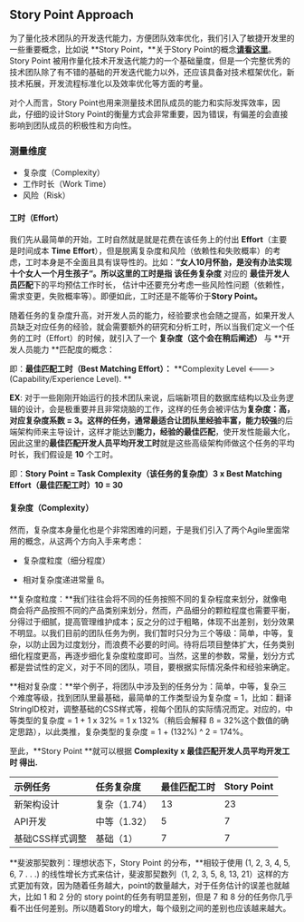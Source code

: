 ## Story Point Approach

为了量化技术团队的开发迭代能力，方便团队效率优化，我们引入了敏捷开发里的一些重要概念，比如说 **Story Point，**关于Story Point的概念[**请看这里**](https://agilefaq.wordpress.com/2007/11/13/what-is-a-story-point/)。Story Point 被用作量化技术开发迭代能力的一个基础量度，但是一个完整优秀的技术团队除了有不错的基础的开发迭代能力以外，还应该具备对技术框架优化，新技术拓展，开发流程标准化以及效率优化等方面的考量。

对个人而言，Story Point也用来测量技术团队成员的能力和实际发挥效率，因此，仔细的设计Story Point的衡量方式会非常重要，因为错误，有偏差的会直接影响到团队成员的积极性和方向性。

### 测量维度

* 复杂度（Complexity）
* 工作时长（Work Time）
* 风险（Risk）

#### 工时（Effort）

我们先从最简单的开始，工时自然就是就是花费在该任务上的付出 **Effort**（主要是时间成本 **Time** **Effort**），但是脱离复杂度和风险（依赖性和失败概率）的考虑，工时本身是不全面且具有误导性的。比如：**“女人10月怀胎，是没有办法实现十个女人一个月生孩子“。**所以这里的工时是指 该任务**复杂度** 对应的 **最佳开发人员匹配**下的平均预估工作时长， 估计中还要充分考虑一些风险性问题（依赖性，需求变更，失败概率等）。即便如此，工时还是不能等价于**Story Point。**

随着任务的复杂度升高，对开发人员的能力，经验要求也会随之提高，如果开发人员缺乏对应任务的经验，就会需要额外的研究和分析工时，所以当我们定义一个任务的工时（Effort）的时候，就引入了一个 **复杂度（这个会在稍后阐述）** 与 **开发人员能力 **匹配度的概念：

即：**最佳匹配工时（Best Matching Effort）：** **Complexity Level &lt;---&gt; \(Capability/Experience Level\). **

**EX**: 对于一些刚刚开始运行的技术团队来说，后端新项目的数据库结构以及业务逻辑的设计，会是极重要并且非常烧脑的工作，这样的任务会被评估为**复杂度：高，对应复杂度系数 = 3。**这样的任务，通常最适合让团队里**经验丰富，能力较强**的后端架构师来主导设计，这样才能达到**能力，经验的最佳匹配**，使开发性能最大化，因此这里的**最佳匹配开发人员平均开发工时**就是这些高级架构师做这个任务的平均时长，我们假设是 **10** 个工时。

即：**Story Point = Task Complexity（该任务的复杂度）3 x Best Matching Effort（最佳匹配工时）10 = 30**

#### 

#### 复杂度（Complexity）

然而，复杂度本身量化也是个非常困难的问题，于是我们引入了两个Agile里面常用的概念，从这两个方向入手来考虑：

* 复杂度粒度（细分程度）

* 相对复杂度递进常量 ß。

**复杂度粒度：**我们往往会将不同的任务按照不同的复杂程度来划分，就像电商会将产品按照不同的产品类别来划分，然而，产品细分的颗粒程度也需要平衡，分得过于细腻，提高管理维护成本；反之分的过于粗略，体现不出差别，划分效果不明显。以我们目前的团队任务为例，我们暂时只分为三个等级：简单，中等，复杂，以防止因为过度划分，而浪费不必要的时间。待将后项目整体扩大，任务类别细化程度更高，再逐步细化复杂度粒度即可。当然，这里的参数，常量，划分方式都是尝试性的定义，对于不同的团队，项目，要根据实际情况条件和经验来确定。

**相对复杂度：**举个例子，将团队中涉及到的任务分为：简单，中等，复杂三个难度等级，找到团队里最基础，最简单的工作类型设为复杂度 = 1，比如：翻译StringID校对，调整基础的CSS样式等，视每个团队的实际情况而定。对应的，中等类型的复杂度 = 1 + 1 x 32% = 1 x 132%（稍后会解释 ß = 32%这个数值的确定思路），以此类推，复杂类型的复杂度 = 1 + \(132%\) ^ 2 = 174%。

至此，**Story Point **就可以根据 **Complexity x 最佳匹配开发人员平均开发工时 **得出**.**

| 示例任务 | 任务复杂度 | 最佳匹配工时 | Story Point |
| :--- | :--- | :--- | :--- |
| 新架构设计 | 复杂（1.74） | 13 | 23 |
| API开发 | 中等（1.32） | 5 | 7 |
| 基础CSS样式调整 | 基础（1） | 7 | 7 |

**斐波那契数列：理想状态下，Story Point 的分布，**相较于使用 \(1, 2, 3, 4, 5, 6, 7 . . .\) 的线性增长方式来估计，斐波那契数列（1, 2, 3, 5, 8, 13, 21）这样的方式更加有效，因为随着任务越大，point的数量越大，对于任务估计的误差也就越大，比如 1 和 2 分的 story point的任务有明显差别，但是 7 和 8 分的任务你几乎看不出任何差别。所以随着Story的增大，每个级别之间的差别也应该越来越大。





